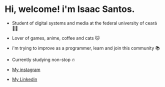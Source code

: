 # Hi, welcome! i'm Isaac Santos.

* Student of digital systems and media at the federal university of ceará :man_technologist:
* Lover of games, anime, coffee and cats :cat:
* i'm trying to improve as a programmer, learn and join this community :books:
* Currently studying non-stop :fire:

* [My instagram](https://www.instagram.com/zack_36_/)
* [My Linkedin](https://www.linkedin.com/in/isaac-santos-felix-1b0329216/)
